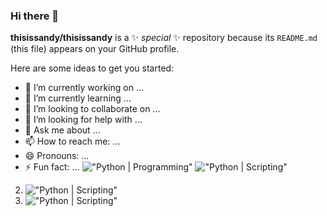 ### Hi there 👋


**thisissandy/thisissandy** is a ✨ _special_ ✨ repository because its `README.md` (this file) appears on your GitHub profile.

Here are some ideas to get you started:

- 🔭 I’m currently working on ...
- 🌱 I’m currently learning ...
- 👯 I’m looking to collaborate on ...
- 🤔 I’m looking for help with ...
- 💬 Ask me about ...
- 📫 How to reach me: ...
- 😄 Pronouns: ...
- ⚡ Fun fact: ...
!["Python | Programming"](https://img.shields.io/static/v1?label=python&message=programming&color=000?style=for-the-badge&logo=python&logoColor=white&style=for-the-badge\ "Python")
!["Python | Scripting"](https://img.shields.io/static/v1?label=python&message=programming&color=000?style=for-the-badge&logo=Javascript&logoColor=white&style=for-the-badge\ "JavaScript")
2. !["Python | Scripting"](https://img.shields.io/static/v1?label=python&message=programming&color=000?style=for-the-badge&logo=html&logoColor=white&style=for-the-badge\ "HTML5")
4. !["Python | Scripting"](https://img.shields.io/static/v1?label=python&message=programming&color=000?style=for-the-badge&logo=css&logoColor=white&style=for-the-badge\ "CSS3")
